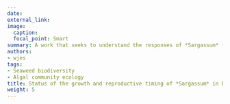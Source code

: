 ```yaml
---
date: 
external_link:
image:
  caption:
  focal_point: Smart
summary: A work that seeks to understand the responses of *Sargassum* from the Bolinao-Anda Reef Complex (BARC), Pangasinan, north-western Philippines to environmental changes especially ocean warming. 
authors:
- wjes
tags:
- Seaweed biodiversity
- Algal community ecology
title: Status of the growth and reproductive timing of *Sargassum* in Pangasinan, Philippines
weight: 5
---
```

